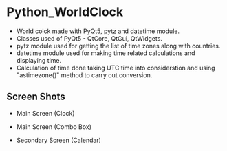 # Python_WorldClock
- World colck made with PyQt5, pytz and datetime module.
- Classes used of PyQt5 - QtCore, QtGui, QtWidgets.
- pytz module used for getting the list of time zones along with countries.
- datetime module used for making time related calculations and displaying time.
- Calculation of time done taking UTC time into considerstion and using "astimezone()" method to carry out conversion.

## Screen Shots

- Main Screen (Clock)


- Main Screen (Combo Box)


- Secondary Screen (Calendar)
